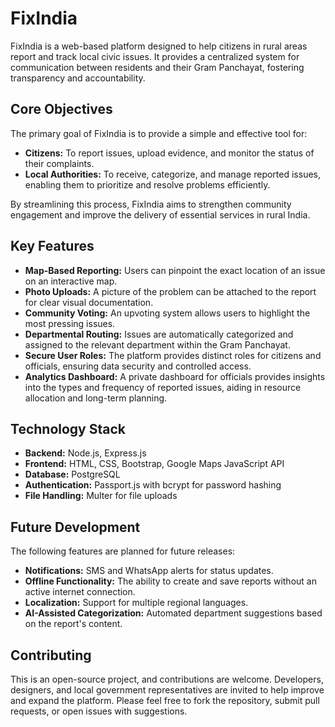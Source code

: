 # FixIndia

FixIndia is a web-based platform designed to help citizens in rural areas report and track local civic issues. It provides a centralized system for communication between residents and their Gram Panchayat, fostering transparency and accountability.

## Core Objectives

The primary goal of FixIndia is to provide a simple and effective tool for:

*   **Citizens:** To report issues, upload evidence, and monitor the status of their complaints.
*   **Local Authorities:** To receive, categorize, and manage reported issues, enabling them to prioritize and resolve problems efficiently.

By streamlining this process, FixIndia aims to strengthen community engagement and improve the delivery of essential services in rural India.

## Key Features

*   **Map-Based Reporting:** Users can pinpoint the exact location of an issue on an interactive map.
*   **Photo Uploads:** A picture of the problem can be attached to the report for clear visual documentation.
*   **Community Voting:** An upvoting system allows users to highlight the most pressing issues.
*   **Departmental Routing:** Issues are automatically categorized and assigned to the relevant department within the Gram Panchayat.
*   **Secure User Roles:** The platform provides distinct roles for citizens and officials, ensuring data security and controlled access.
*   **Analytics Dashboard:** A private dashboard for officials provides insights into the types and frequency of reported issues, aiding in resource allocation and long-term planning.

## Technology Stack

*   **Backend:** Node.js, Express.js
*   **Frontend:** HTML, CSS, Bootstrap, Google Maps JavaScript API
*   **Database:** PostgreSQL
*   **Authentication:** Passport.js with bcrypt for password hashing
*   **File Handling:** Multer for file uploads

## Future Development

The following features are planned for future releases:

*   **Notifications:** SMS and WhatsApp alerts for status updates.
*   **Offline Functionality:** The ability to create and save reports without an active internet connection.
*   **Localization:** Support for multiple regional languages.
*   **AI-Assisted Categorization:** Automated department suggestions based on the report's content.

## Contributing

This is an open-source project, and contributions are welcome. Developers, designers, and local government representatives are invited to help improve and expand the platform. Please feel free to fork the repository, submit pull requests, or open issues with suggestions.